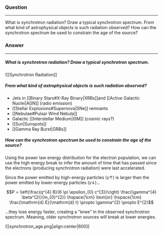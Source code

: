 ### Question
---
What is synchrotron radiation? Draw a typical synchrotron spectrum. From what kind of astrophysical objects is such radiation observed? How can the synchrotron spectrum be used to constrain the age of the source?

### Answer
---
##### What is synchrotron radiation? Draw a typical synchrotron spectrum. 

![[Synchrotron Radiation]]

##### From what kind of astrophysical objects is such radiation observed? 

- Jets in [[Binary Stars#X-Ray Binary|XRBs]]and [[Active Galactic Nuclei|AGN]] (radio emission)
- [[Stellar Explosions#Supernova|SNe]] remnants
- [[Nebulae#Pulsar Wind Nebula]]
- Galactic [[Interstellar Medium|ISM]] (cosmic rays?)
- [[Sun|Sunspots]]
- [[Gamma Ray Burst|GRBs]]

##### How can the synchrotron spectrum be used to constrain the age of the source?

Using the power law energy distribution for the electron population, we can use the high energy break to infer the amount of time that has passed since the electrons (producing synchrotron radiation) were last accelerated.

Since the power emitted by high-energy particles ($\gamma \uparrow$) is larger than the power emitted by lower-energy particles ($\gamma \downarrow$)...

$$P = \left(\frac{q^{4} B}{6 \pi \epsilon_{0} c^{3}}\right) \frac{\gamma^{4} \beta^{2}}{m_{0}^{2}} \hspace{1cm} \text{or} \hspace{1cm} \frac{\mathrm{d} E}{\mathrm{d} t} \propto \gamma^{2} \propto E^{2}$$

...they lose energy faster, creating a "knee" in the observed synchrotron spectrum. Meaning, older synchrotron sources will break at lower energies.

![[synchrotron_age.png|align:center|600]]


